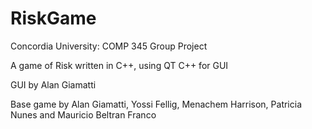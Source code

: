 # RiskGame
Concordia University: COMP 345 Group Project

 A game of Risk written in C++, using QT C++ for GUI

 GUI by Alan Giamatti
 
 Base game by Alan Giamatti, Yossi Fellig, Menachem Harrison, Patricia Nunes and Mauricio Beltran Franco
